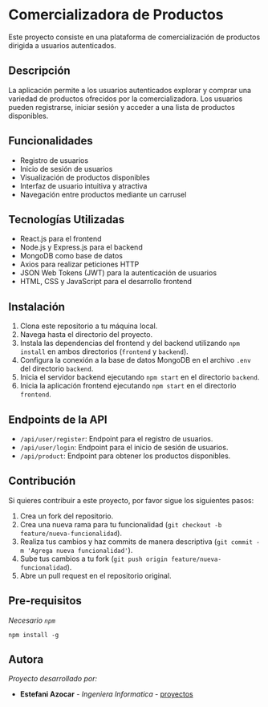 # Comercializadora de Productos

Este proyecto consiste en una plataforma de comercialización de productos dirigida a usuarios autenticados.

## Descripción

La aplicación permite a los usuarios autenticados explorar y comprar una variedad de productos ofrecidos por la comercializadora. Los usuarios pueden registrarse, iniciar sesión y acceder a una lista de productos disponibles.

## Funcionalidades

- Registro de usuarios
- Inicio de sesión de usuarios
- Visualización de productos disponibles
- Interfaz de usuario intuitiva y atractiva
- Navegación entre productos mediante un carrusel

## Tecnologías Utilizadas

- React.js para el frontend
- Node.js y Express.js para el backend
- MongoDB como base de datos
- Axios para realizar peticiones HTTP
- JSON Web Tokens (JWT) para la autenticación de usuarios
- HTML, CSS y JavaScript para el desarrollo frontend

## Instalación

1. Clona este repositorio a tu máquina local.
2. Navega hasta el directorio del proyecto.
3. Instala las dependencias del frontend y del backend utilizando `npm install` en ambos directorios (`frontend` y `backend`).
4. Configura la conexión a la base de datos MongoDB en el archivo `.env` del directorio `backend`.
5. Inicia el servidor backend ejecutando `npm start` en el directorio `backend`.
6. Inicia la aplicación frontend ejecutando `npm start` en el directorio `frontend`.

## Endpoints de la API

- `/api/user/register`: Endpoint para el registro de usuarios.
- `/api/user/login`: Endpoint para el inicio de sesión de usuarios.
- `/api/product`: Endpoint para obtener los productos disponibles.

## Contribución

Si quieres contribuir a este proyecto, por favor sigue los siguientes pasos:

1. Crea un fork del repositorio.
2. Crea una nueva rama para tu funcionalidad (`git checkout -b feature/nueva-funcionalidad`).
3. Realiza tus cambios y haz commits de manera descriptiva (`git commit -m 'Agrega nueva funcionalidad'`).
4. Sube tus cambios a tu fork (`git push origin feature/nueva-funcionalidad`).
5. Abre un pull request en el repositorio original.

## Pre-requisitos
_Necesario `npm`_

```
npm install -g
```
## Autora

_Proyecto desarrollado por:_

* **Estefani Azocar** - *Ingeniera Informatica* - [proyectos](https://github.com/EstefaniAzocar)

